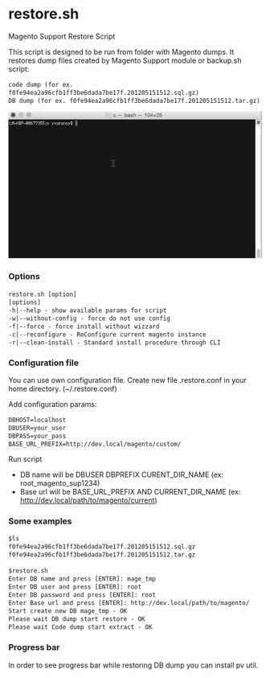 # restore.sh
Magento Support Restore Script

This script is designed to be run from folder with Magento dumps.
It restores dump files created by Magento Support module or backup.sh script:
```
code dump (for ex. f0fe94ea2a96cfb1ff3be6dada7be17f.201205151512.sql.gz)
DB dump (for ex. f0fe94ea2a96cfb1ff3be6dada7be17f.201205151512.tar.gz)
```
![Image of Yaktocat](https://github.com/yvoronoy/ReadmeMedia/blob/master/restore.sh.gif)

### Options
```
restore.sh [option]
[options]
-h|--help - show available params for script
-w|--without-config - force do not use config
-f|--force - force install without wizzard
-c|--reconfigure - ReConfigure current magento instance
-r|--clean-install - Standard install procedure through CLI
```

### Configuration file
You can use own configuration file.
Create new file .restore.conf in your home directory. (~/.restore.conf)

Add configuration params:
```
DBHOST=localhost
DBUSER=your_user
DBPASS=your_pass
BASE_URL_PREFIX=http://dev.local/magento/custom/
```
Run script

- DB name will be DBUSER DBPREFIX CURENT_DIR_NAME (ex: root_magento_sup1234) 
- Base url will be BASE_URL_PREFIX AND CURRENT_DIR_NAME (ex: http://dev.local/path/to/magento/current)

### Some examples
```
$ls
f0fe94ea2a96cfb1ff3be6dada7be17f.201205151512.sql.gz  f0fe94ea2a96cfb1ff3be6dada7be17f.201205151512.tar.gz

$restore.sh
Enter DB name and press [ENTER]: mage_tmp
Enter DB user and press [ENTER]: root
Enter DB password and press [ENTER]: root
Enter Base url and press [ENTER]: http://dev.local/path/to/magento/
Start create new DB mage_tmp - OK
Please wait DB dump start restore - OK
Please wait Code dump start extract - OK
```
### Progress bar
In order to see progress bar while restoring DB dump you can install pv util.
